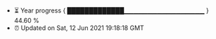 - ⏳ Year progress { █████████████▁▁▁▁▁▁▁▁▁▁▁▁▁▁▁▁▁ } 44.60 %
- ⏰ Updated on Sat, 12 Jun 2021 19:18:18 GMT

